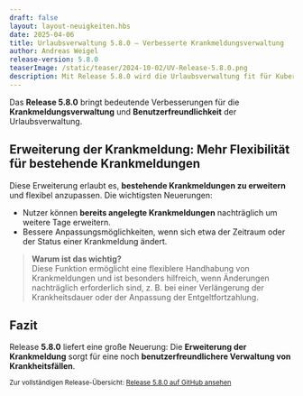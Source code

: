 ```yaml
---
draft: false
layout: layout-neuigkeiten.hbs
date: 2025-04-06
title: Urlaubsverwaltung 5.8.0 – Verbesserte Krankmeldungsverwaltung
author: Andreas Weigel
release-version: 5.8.0
teaserImage: /static/teaser/2024-10-02/UV-Release-5.8.0.png
description: Mit Release 5.8.0 wird die Urlaubsverwaltung fit für Kubernetes 1.19 und höher. Zudem gibt es eine Erweiterung bei den Krankmeldungen für mehr Flexibilität.
---
```


Das **Release 5.8.0** bringt bedeutende Verbesserungen für die **Krankmeldungsverwaltung** und **Benutzerfreundlichkeit** der Urlaubsverwaltung.

<!-- more -->

## Erweiterung der Krankmeldung: Mehr Flexibilität für bestehende Krankmeldungen

Diese Erweiterung erlaubt es, **bestehende Krankmeldungen zu erweitern** und flexibel anzupassen. Die wichtigsten Neuerungen:

- Nutzer können **bereits angelegte Krankmeldungen** nachträglich um weitere Tage erweitern.
- Bessere Anpassungsmöglichkeiten, wenn sich etwa der Zeitraum oder der Status einer Krankmeldung ändert.

> **Warum ist das wichtig?**  
> Diese Funktion ermöglicht eine flexiblere Handhabung von Krankmeldungen und ist besonders hilfreich, wenn Änderungen nachträglich erforderlich sind, z. B. bei einer Verlängerung der Krankheitsdauer oder der Anpassung der Entgeltfortzahlung.

## Fazit

Release **5.8.0** liefert eine große Neuerung: Die **Erweiterung der Krankmeldung** sorgt für eine noch **benutzerfreundlichere Verwaltung von Krankheitsfällen**.

<sub>Zur vollständigen Release-Übersicht: [Release 5.8.0 auf GitHub ansehen](https://github.com/urlaubsverwaltung/urlaubsverwaltung/releases/tag/urlaubsverwaltung-5.8.0)</sub>
